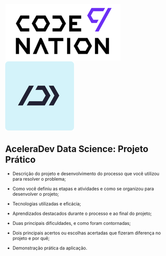 
![cover](images/logo.png)    ![cover](images/ds.svg) 
# AceleraDev Data Science: Projeto Prático

- Descrição do projeto e desenvolvimento do processo que você utilizou para resolver o problema;

- Como você definiu as etapas e atividades e como se organizou para desenvolver o projeto;

- Tecnologias utilizadas e eficácia;

- Aprendizados destacados durante o processo e ao final do projeto;

- Duas principais dificuldades, e como foram contornadas;

- Dois principais acertos ou escolhas acertadas que fizeram diferença no projeto e por quê;

- Demonstração prática da aplicação.
